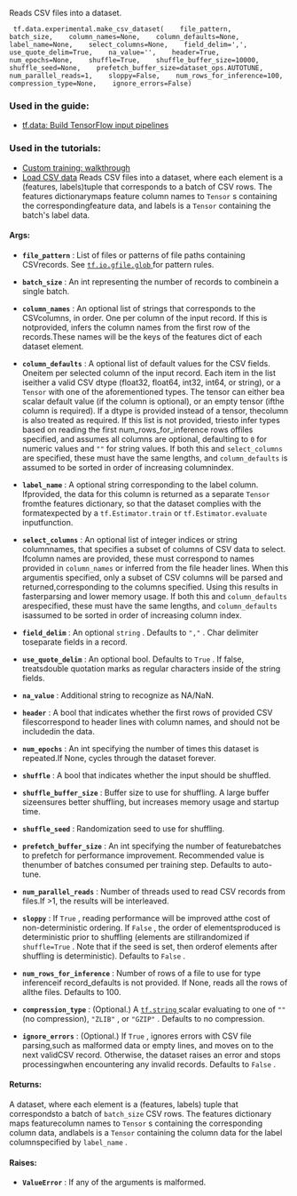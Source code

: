 Reads CSV files into a dataset.

```
 tf.data.experimental.make_csv_dataset(    file_pattern,    batch_size,    column_names=None,    column_defaults=None,    label_name=None,    select_columns=None,    field_delim=',',    use_quote_delim=True,    na_value='',    header=True,    num_epochs=None,    shuffle=True,    shuffle_buffer_size=10000,    shuffle_seed=None,    prefetch_buffer_size=dataset_ops.AUTOTUNE,    num_parallel_reads=1,    sloppy=False,    num_rows_for_inference=100,    compression_type=None,    ignore_errors=False) 
```

### Used in the guide:
- [tf.data: Build TensorFlow input pipelines](https://tensorflow.google.cn/guide/data)


### Used in the tutorials:
- [Custom training: walkthrough](https://tensorflow.google.cn/tutorials/customization/custom_training_walkthrough)
- [Load CSV data](https://tensorflow.google.cn/tutorials/load_data/csv)
Reads CSV files into a dataset, where each element is a (features, labels)tuple that corresponds to a batch of CSV rows. The features dictionarymaps feature column names to  `Tensor` s containing the correspondingfeature data, and labels is a  `Tensor`  containing the batch's label data.

#### Args:
- **`file_pattern`** : List of files or patterns of file paths containing CSVrecords. See [ `tf.io.gfile.glob` ](https://tensorflow.google.cn/api_docs/python/tf/io/gfile/glob) for pattern rules.
- **`batch_size`** : An int representing the number of records to combinein a single batch.
- **`column_names`** : An optional list of strings that corresponds to the CSVcolumns, in order. One per column of the input record. If this is notprovided, infers the column names from the first row of the records.These names will be the keys of the features dict of each dataset element.
- **`column_defaults`** : A optional list of default values for the CSV fields. Oneitem per selected column of the input record. Each item in the list iseither a valid CSV dtype (float32, float64, int32, int64, or string), or a `Tensor`  with one of the aforementioned types. The tensor can either bea scalar default value (if the column is optional), or an empty tensor (ifthe column is required). If a dtype is provided instead of a tensor, thecolumn is also treated as required. If this list is not provided, triesto infer types based on reading the first num_rows_for_inference rows offiles specified, and assumes all columns are optional, defaulting to  `0` for numeric values and  `""`  for string values. If both this and `select_columns`  are specified, these must have the same lengths, and `column_defaults`  is assumed to be sorted in order of increasing columnindex.
- **`label_name`** : A optional string corresponding to the label column. Ifprovided, the data for this column is returned as a separate  `Tensor`  fromthe features dictionary, so that the dataset complies with the formatexpected by a  `tf.Estimator.train`  or  `tf.Estimator.evaluate`  inputfunction.
- **`select_columns`** : An optional list of integer indices or string columnnames, that specifies a subset of columns of CSV data to select. Ifcolumn names are provided, these must correspond to names provided in `column_names`  or inferred from the file header lines. When this argumentis specified, only a subset of CSV columns will be parsed and returned,corresponding to the columns specified. Using this results in fasterparsing and lower memory usage. If both this and  `column_defaults`  arespecified, these must have the same lengths, and  `column_defaults`  isassumed to be sorted in order of increasing column index.
- **`field_delim`** : An optional  `string` . Defaults to  `","` . Char delimiter toseparate fields in a record.
- **`use_quote_delim`** : An optional bool. Defaults to  `True` . If false, treatsdouble quotation marks as regular characters inside of the string fields.
- **`na_value`** : Additional string to recognize as NA/NaN.
- **`header`** : A bool that indicates whether the first rows of provided CSV filescorrespond to header lines with column names, and should not be includedin the data.
- **`num_epochs`** : An int specifying the number of times this dataset is repeated.If None, cycles through the dataset forever.
- **`shuffle`** : A bool that indicates whether the input should be shuffled.
- **`shuffle_buffer_size`** : Buffer size to use for shuffling. A large buffer sizeensures better shuffling, but increases memory usage and startup time.
- **`shuffle_seed`** : Randomization seed to use for shuffling.
- **`prefetch_buffer_size`** : An int specifying the number of featurebatches to prefetch for performance improvement. Recommended value is thenumber of batches consumed per training step. Defaults to auto-tune.


- **`num_parallel_reads`** : Number of threads used to read CSV records from files.If >1, the results will be interleaved.


- **`sloppy`** : If  `True` , reading performance will be improved atthe cost of non-deterministic ordering. If  `False` , the order of elementsproduced is deterministic prior to shuffling (elements are stillrandomized if  `shuffle=True` . Note that if the seed is set, then orderof elements after shuffling is deterministic). Defaults to  `False` .


- **`num_rows_for_inference`** : Number of rows of a file to use for type inferenceif record_defaults is not provided. If None, reads all the rows of allthe files. Defaults to 100.


- **`compression_type`** : (Optional.) A [ `tf.string` ](https://tensorflow.google.cn/api_docs/python/tf#string) scalar evaluating to one of `""`  (no compression),  `"ZLIB"` , or  `"GZIP"` . Defaults to no compression.


- **`ignore_errors`** : (Optional.) If  `True` , ignores errors with CSV file parsing,such as malformed data or empty lines, and moves on to the next validCSV record. Otherwise, the dataset raises an error and stops processingwhen encountering any invalid records. Defaults to  `False` .


#### Returns:
A dataset, where each element is a (features, labels) tuple that correspondsto a batch of  `batch_size`  CSV rows. The features dictionary maps featurecolumn names to  `Tensor` s containing the corresponding column data, andlabels is a  `Tensor`  containing the column data for the label columnspecified by  `label_name` .

#### Raises:
- **`ValueError`** : If any of the arguments is malformed.
